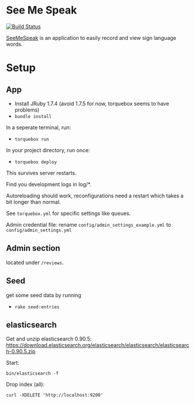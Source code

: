 # See Me Speak

[![Build Status](https://travis-ci.org/seemespeak/seemespeak.png?branch=master)](https://travis-ci.org/seemespeak/seemespeak)

[SeeMeSpeak](http://seemespeak.org) is an application to easily record and view sign language words.

# Setup

## App

* Install JRuby 1.7.4 (avoid 1.7.5 for now, torquebox seems to have problems)
* `bundle install`

In a seperate terminal, run:
* `torquebox run`

In your project directory, run once:
* `torquebox deploy`

This survives server restarts.

Find you development logs in log/\*.

Autoreloading should work, reconfigurations need a restart which takes a bit longer than normal.

See `torquebox.yml` for specific settings like queues.

Admin credential file:
rename `config/admin_settings_example.yml` to `config/admin_settings.yml`

## Admin section
located under `/reviews`. 

## Seed
get some seed data by running 
* `rake seed:entries`

## elasticsearch

Get and unzip elasticsearch 0.90.5: https://download.elasticsearch.org/elasticsearch/elasticsearch/elasticsearch-0.90.5.zip

Start:

`bin/elasticsearch -f`

Drop index (all):

`curl -XDELETE 'http://localhost:9200'`
